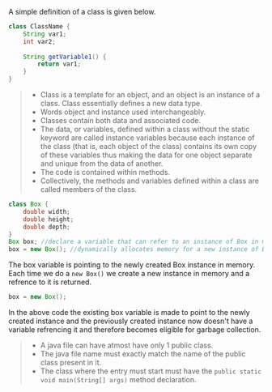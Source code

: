 A simple definition of a class is given below.
```java
class ClassName {
    String var1;
    int var2;
    
    String getVariable1() {
        return var1;
    }
}
```
> - Class is a template for an object, and an object is an instance of a class. Class essentially defines a new data type.
> - Words object and instance used interchangeably.
> - Classes contain both data and associated code.
> - The data, or variables, defined within a class without the static keyword are called instance variables because each instance of the class (that is, each object of the class) contains its own copy of these variables thus making the data for one object separate and unique from the data of another.
> - The code is contained within methods.
> - Collectively, the methods and variables defined within a class are called members of the class.

```java
class Box {
    double width;
    double height;
    double depth;
}
Box box; //declare a variable that can refer to an instance of Box in memory
box = new Box(); //dynamically allocates memory for a new instance of Box and return the reference
```
The box variable is pointing to the newly created Box instance in memory. Each time we do a `new Box()` we create a new instance in memory and a refrence to it is returned.
```java
box = new Box();
```
In the above code the existing box variable is made to point to the newly created instance and the previously created instance now doesn't have a variable refrencing it and therefore becomes eligible for garbage collection.
> - A java file can have atmost have only 1 public class.
> - The java file name must exactly match the name of the public class present in it.
> - The class where the entry must start must have the `public static void main(String[] args)` method declaration.